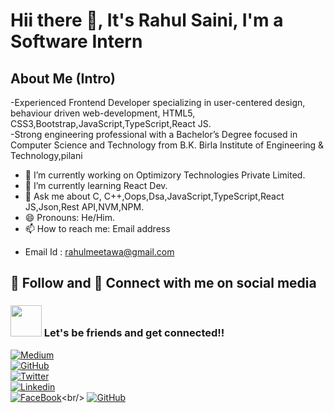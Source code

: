 <h1>Hii there 👋, It's Rahul Saini, I'm a Software Intern </h1>

<!-- ---------------------------------------------------------------- --> 

## About Me (Intro)
   <p align="center">
  <p align="left">
   <a>
   -Experienced Frontend Developer specializing in user-centered design, behaviour driven web-development, HTML5, CSS3,Bootstrap,JavaScript,TypeScript,React JS.<br/>
   -Strong engineering professional with a Bachelor’s Degree focused in Computer Science and Technology from B.K. Birla Institute of Engineering & Technology,pilani<br/>
 <img align='right' src='https://user-images.githubusercontent.com/5713670/87202985-820dcb80-c2b6-11ea-9f56-7ec461c497c3.gif' width='5"'>

   - 🔭 I’m currently working on Optimizory Technologies Private Limited.<br/>
   - 🌱 I’m currently learning React Dev.<br/>
   - 💬 Ask me about C, C++,Oops,Dsa,JavaScript,TypeScript,React JS,Json,Rest API,NVM,NPM.<br/> 
   - 😄 Pronouns: He/Him.<br/>
   - 📫 How to reach me: Email address
   </a>

- Email Id : rahulmeetawa@gmail.com <br/>

  <!-- ---------------------------------------------------------------- --> 
  
 ## 🚀 Follow and 📲 Connect with me on social media 
<h3 align="left"><img src="https://github.com/rajput2107/rajput2107/blob/master/Assets/Handshake.gif" height="50px" /> Let's be friends and get connected!!  </p></h3>
<p align="left">

 [![Medium](https://img.shields.io/badge/Medium-12100E?logo=medium&logoColor=white)](https://medium.com/@rahulmeetawa)<br/>
 [![GitHub](https://img.shields.io/badge/GitHub-black.svg?&style=for-the-badge&logo=github&logoColor=white)](https://github.com/rahulmeetawa)<br/>
 [![Twitter](https://img.shields.io/badge/-TWITTER-1ca0f1?&style=for-the-badge&logo=twitter&logoColor=white)](https://twitter.com/rahumeetawa)<br/>
 [![Linkedin](https://img.shields.io/badge/linkedin-%230077B5.svg?&style=for-the-badge&logo=linkedin&logoColor=white)](https://www.linkedin.com/in/rahulmeetawa)<br/>
 [![FaceBook](https://img.shields.io/badge/-FACEBOOK-0066ff?&style=for-the-badge&logo=facebook&logoColor=white)](https://www.facebook.com/profile.php?id=100021983603336")<br/>
 [![GitHub](https://img.shields.io/badge/-INSTAGRAM-cc0099?&style=for-the-badge&logo=instagram&logoColor=white)](https://www.instagram.com/mr.meetawa)<br/>

 

   <!-- ---------------------------------------------------------------- -->

